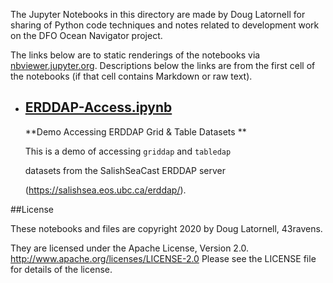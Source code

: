 The Jupyter Notebooks in this directory are made by
Doug Latornell for sharing of Python code techniques and notes
related to development work on the DFO Ocean Navigator project.

The links below are to static renderings of the notebooks via
[nbviewer.jupyter.org](http://nbviewer.jupyter.org/).
Descriptions below the links are from the first cell of the notebooks
(if that cell contains Markdown or raw text).

* ## [ERDDAP-Access.ipynb](http://nbviewer.jupyter.org/github/43ravens/on-notebooks/blob/master/notebooks/ERDDAP-Access.ipynb)  
    
    **Demo Accessing ERDDAP Grid & Table Datasets
**  
    
  
    This is a demo of accessing `griddap` and `tabledap`
  
    datasets from the SalishSeaCast ERDDAP server
  
    (https://salishsea.eos.ubc.ca/erddap/).  


##License

These notebooks and files are copyright 2020
by Doug Latornell, 43ravens.

They are licensed under the Apache License, Version 2.0.
http://www.apache.org/licenses/LICENSE-2.0
Please see the LICENSE file for details of the license.
